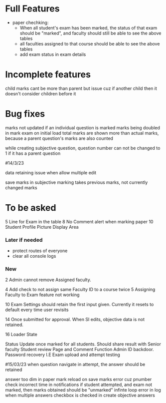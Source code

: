 # Full Features
<!-- - exam review: -->
  <!-- -  subjective exam review -->
  <!-- -  objective review ui -->
  <!-- -  total marks at the end of paper -->
- paper chechking:
  <!-- - Objective questions should be shown first -->
  <!-- - Then subjective questions should be shown with correct order, as they are shown in paper attempt, here faculty also marks the attempts -->
  <!-- - Then faculty should proceed, here a summary of student's attempt should be shown, such as marks obtained -->
  <!-- - Then faculty go back to a table where they can see a table of every student's attempt of a specific quiz, and also see who did not attempt that quiz -->
  - When all student's exam has been marked, the status of that exam should be "marked", and faculty should still be able to see the above tables
  - all faculties assigned to that course should be able to see the above tables
  - add exam status in exam details
# Incomplete features
<!-- send notification to faculty when exam time ends -->
<!-- in objective question attempt, allow to select only correct number of option e.g if there are 2 correct options, then student can select only 2 options -->
<!--done while registering a student admin should also be able to enroll student in a course  -->
<!-- While creating a child question, the max marks should be less then parent question's remaining marks-->
child marks cant be more than parent but issue cuz if another child then it doesn't consider children before it
<!-- default value should be true for long question checkbox while making subjective question in exam -->
<!-- 9 "Closed" Status for paper once paper end time and date have elapsed. -->

<!-- In the SPA table: -->
   <!-- - if a student paper record does not exist, then the status of exam should be shown as "not attempted" in mark exam list -->
   <!-- - when a paper attempt starts the spa status should be updated to "attempted" -->
   <!-- - if time ends it should update to "time ended" -->
   <!-- - if submitted on time, it should update to "submitted" -->
   <!-- - when teacher marks the exam it should be "marked" -->
# Bug fixes
<!-- when paper submitted, clear that paper from local storage -->
<!-- cgpa input field should be a number and can only accept nums 0 to 4 with step 0.01 in making student by admin -->
<!-- faculty must select correct answer for subjective while making an exam -->
<!-- parent question not being selected for child question in select tag -->
<!-- when editing an exam, original date and time of the exam is not received -->
<!-- time not being shown correctly in viewing screen of future paper -->
marks not updated if an individual question is marked
marks being doubled in mark exam on initial load
total marks are shown more than actual marks, because a parent question's marks are also counted

while creating subjective question, question number can not be changed to 1 if it has a parent question 

#14/3/23
<!-- padding in login -->
<!-- add image in register -->
<!-- time allowed when mcq create -->
<!-- checkboxes in edit draft -->
<!-- loading states -->
data retaining issue when allow multiple edit
<!-- delete notification (mark as read) -->
<!-- can select max 2 -->
<!-- numbering issue when flag -->
<!-- same notif multiple times issue -->
<!-- admin should be able to edit exam details -->
<!-- correct bold in exam mark -->
<!-- marked button -->
save marks in subjective marking takes previous marks, not currently changed marks


# To be asked
<!-- functionality of assign in exam table of admin -->
5 Line for Exam in the table
8 No Comment alert when marking paper
10 Student Profile Picture Display Area

### Later if needed
- protect routes of everyone
- clear all console logs

### New

<!-- 1 Delete Faculty feature not working -->
2 Admin cannot remove Assigned faculty.
<!-- 3 Option to remove assigned faculty -->
4 Add check to not assign same Faculty ID to a course twice
5 Assigning Faculty to Exam feature not working
<!-- 6 Photo Upload for faculty edit not Working. -->
<!-- 7 Save or Submit Key for Marking Subjective. (Should display complete paper Sub + Obj) -->
<!-- 8 Create New MCQ should have 60 seconds by default in Time Allowed slot whenever new MCQ is added Faculty -->
<!-- 9 Provide Back Keys to Navigate between Exam create stages -->
10 Exam Settings should retain the first input given. Currently it resets to default every time user revisits
<!-- 11 Admin cannot assign student ID to a course -->
<!-- 12 Admin cannot Edit paper once approved? Exam Settings need to be editable for Admin -->
<!-- 13 Objective time not displaying when adding new MCQ -->
14 Once submitted for approval. When SI edits, objective data is not retained.
<!-- 15 Close Notification key on Faculty Notification drop down -->
16 Loader State
<!-- 17 Repeating Notifications? Same notification recurring on every login -->
<!-- 18 Highlight Correct Option when marking paper and reviewing paper -->


Status Update once marked for all students. Should share result with Senior faculty
Student review Page and Comment Function
Admin ID backdoor. Password recovery
I.E Exam upload and attempt testing

#15/03/23
when question navigate in attempt, the answer should be retained
<!-- if not marked unmarked in subjecTive marking -->
answer too dim in paper mark
reload on save marks
  error cuz pnumber check
incorrect time in notifications
if student attempted, and exam not marked, then marks obtained should be "unmarked"
infinte loop error in log when multiple answers checkbox is checked in create objective answers